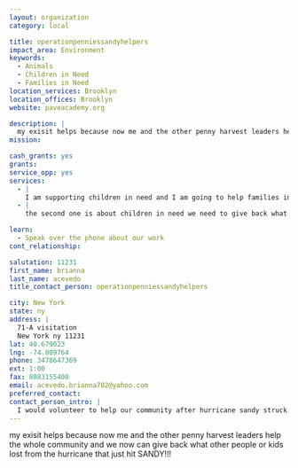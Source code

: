 ```yaml
---
layout: organization
category: local

title: operationpenniessandyhelpers
impact_area: Environment
keywords: 
  - Animals
  - Children in Need
  - Families in Need
location_services: Brooklyn
location_offices: Brooklyn
website: paveacademy.org

description: |
  my exisit helps because now me and the other penny harvest leaders help the whole community and we now can give back what other people or kids lost from the hurricane that just hit SANDY!!!
mission: 

cash_grants: yes
grants: 
service_opp: yes
services: 
  - |
    I am supporting children in need and I am going to help families in need. I am also supporting animals who are now being abusted by other people it so sad so I am also going to donate money to them.
  - |
    the second one is about children in need we need to give back what they had lost and it will be so kind if we would help out these poor children.

learn: 
  - Speak over the phone about our work
cont_relationship: 

salutation: 11231
first_name: brianna
last_name: acevedo
title_contact_person: operationpenniessandyhelpers

city: New York
state: ny
address: |
  71-A visitation  
  New York ny 11231
lat: 40.679023
lng: -74.009764
phone: 3478647369
ext: 1:00
fax: 8083155400
email: acevedo.brianna702@yahoo.com
preferred_contact: 
contact_person_intro: |
  I would volunteer to help our community after hurricane sandy struck it was so sad seeing a lot of people`s property. so pave academy is helping with needs for our community. I also have a lot of friends since I been in the penny harvest I am the advertising officer so I will do my best to help a lot of people in need.
---
```

my exisit helps because now me and the other penny harvest leaders help the whole community and we now can give back what other people or kids lost from the hurricane that just hit SANDY!!!